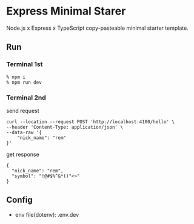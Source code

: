 # Express Minimal Starer
Node.js x Express x TypeScript copy-pasteable minimal starter template.  

## Run
### Terminal 1st
```
% npm i
% npm run dev
```

### Terminal 2nd
send request
```
curl --location --request POST 'http://localhost:4100/hello' \
--header 'Content-Type: application/json' \
--data-raw '{
    "nick_name": "rem"
}'
```

get response
```
{
  "nick_name": "rem",
  "symbol": "!@#$%^&*()"<>"
}
```

## Config
- env file(dotenv): .env.dev